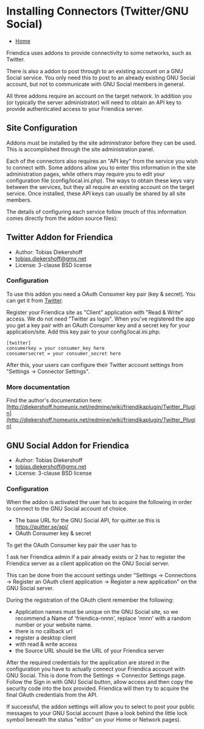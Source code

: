 Installing Connectors (Twitter/GNU Social)
==================================================

* [Home](help)


Friendica uses addons to provide connectivity to some networks, such as Twitter.

There is also a addon to post through to an existing account on a GNU Social service.
You only need this to post to an already existing GNU Social account, but not to communicate with GNU Social members in general.

All three addons require an account on the target network.
In addition you (or typically the server administrator) will need to obtain an API key to provide authenticated access to your Friendica server.

Site Configuration
---

Addons must be installed by the site administrator before they can be used.
This is accomplished through the site administration panel.

Each of the connectors also requires an "API key" from the service you wish to connect with.
Some addons allow you to enter this information in the site administration pages, while others may require you to edit your configuration file (config/local.ini.php).
The ways to obtain these keys vary between the services, but they all require an existing account on the target service.
Once installed, these API keys can usually be shared by all site members.

The details of configuring each service follow (much of this information comes directly from the addon source files):

Twitter Addon for Friendica
---

* Author: Tobias Diekershoff
* tobias.diekershoff@gmx.net
* License: 3-clause BSD license

### Configuration
To use this addon you need a OAuth Consumer key pair (key & secret).
You can get it from [Twitter](https://twitter.com/apps).

Register your Friendica site as "Client" application with "Read & Write" access.
We do not need "Twitter as login".
When you've registered the app you get a key pair with an OAuth Consumer key and a secret key for your application/site.
Add this key pair to your config/local.ini.php:

	[twitter]
	consumerkey = your consumer_key here
	consumersecret = your consumer_secret here

After this, your users can configure their Twitter account settings from "Settings -> Connector Settings".

### More documentation

Find the author's documentation here: [http://diekershoff.homeunix.net/redmine/wiki/friendikaplugin/Twitter_Plugin](http://diekershoff.homeunix.net/redmine/wiki/friendikaplugin/Twitter_Plugin)


GNU Social Addon for Friendica
---

* Author: Tobias Diekershoff
* tobias.diekershoff@gmx.net
* License: 3-clause BSD license

### Configuration

When the addon is activated the user has to acquire the following in order to connect to the GNU Social account of choice.

* The base URL for the GNU Social API, for quitter.se this is https://quitter.se/api/
* OAuth Consumer key & secret

To get the OAuth Consumer key pair the user has to

1 ask her Friendica admin if a pair already exists or
2 has to register the Friendica server as a client application on the GNU Social server.

This can be done from the account settings under "Settings -> Connections -> Register an OAuth client application -> Register a new application" on the GNU Social server.

During the registration of the OAuth client remember the following:

* Application names must be unique on the GNU Social site, so we recommend a Name of 'friendica-nnnn', replace 'nnnn' with a random number or your website name.
* there is no callback url
* register a desktop client
* with read & write access
* the Source URL should be the URL of your Friendica server

After the required credentials for the application are stored in the configuration you have to actually connect your Friendica account with GNU Social.
This is done from the Settings -> Connector Settings page.
Follow the Sign in with GNU Social button, allow access and then copy the security code into the box provided.
Friendica will then try to acquire the final OAuth credentials from the API.

If successful, the addon settings will allow you to select to post your public messages to your GNU Social account (have a look behind the little lock symbol beneath the status "editor" on your Home or Network pages).
